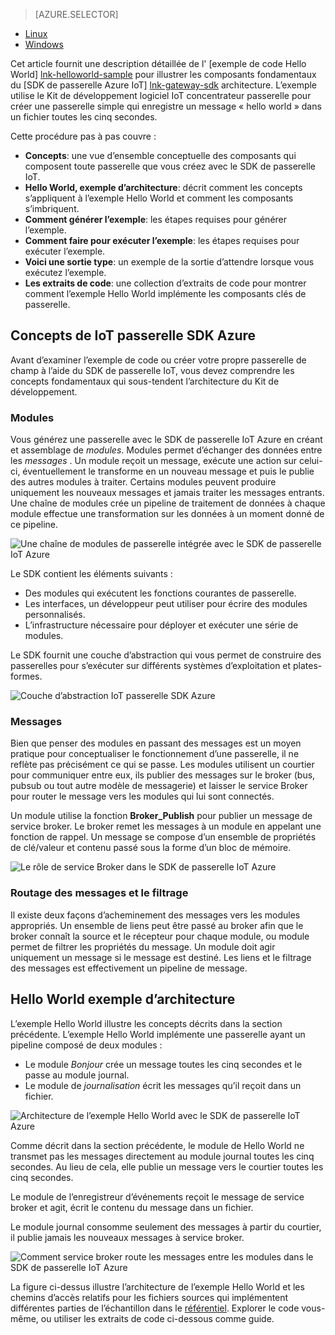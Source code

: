 > [AZURE.SELECTOR]
- [Linux](../articles/iot-hub/iot-hub-linux-gateway-sdk-get-started.md)
- [Windows](../articles/iot-hub/iot-hub-windows-gateway-sdk-get-started.md)

Cet article fournit une description détaillée de l' [exemple de code Hello World] [ lnk-helloworld-sample] pour illustrer les composants fondamentaux du [SDK de passerelle Azure IoT] [ lnk-gateway-sdk] architecture. L’exemple utilise le Kit de développement logiciel IoT concentrateur passerelle pour créer une passerelle simple qui enregistre un message « hello world » dans un fichier toutes les cinq secondes.

Cette procédure pas à pas couvre :

- **Concepts**: une vue d’ensemble conceptuelle des composants qui composent toute passerelle que vous créez avec le SDK de passerelle IoT.  
- **Hello World, exemple d’architecture**: décrit comment les concepts s’appliquent à l’exemple Hello World et comment les composants s’imbriquent.
- **Comment générer l’exemple**: les étapes requises pour générer l’exemple.
- **Comment faire pour exécuter l’exemple**: les étapes requises pour exécuter l’exemple. 
- **Voici une sortie type**: un exemple de la sortie d’attendre lorsque vous exécutez l’exemple.
- **Les extraits de code**: une collection d’extraits de code pour montrer comment l’exemple Hello World implémente les composants clés de passerelle.

## <a name="azure-iot-gateway-sdk-concepts"></a>Concepts de IoT passerelle SDK Azure

Avant d’examiner l’exemple de code ou créer votre propre passerelle de champ à l’aide du SDK de passerelle IoT, vous devez comprendre les concepts fondamentaux qui sous-tendent l’architecture du Kit de développement.

### <a name="modules"></a>Modules

Vous générez une passerelle avec le SDK de passerelle IoT Azure en créant et assemblage de *modules*. Modules permet d’échanger des données entre les *messages* . Un module reçoit un message, exécute une action sur celui-ci, éventuellement le transforme en un nouveau message et puis le publie des autres modules à traiter. Certains modules peuvent produire uniquement les nouveaux messages et jamais traiter les messages entrants. Une chaîne de modules crée un pipeline de traitement de données à chaque module effectue une transformation sur les données à un moment donné de ce pipeline.

![Une chaîne de modules de passerelle intégrée avec le SDK de passerelle IoT Azure][1]
 
Le SDK contient les éléments suivants :

- Des modules qui exécutent les fonctions courantes de passerelle.
- Les interfaces, un développeur peut utiliser pour écrire des modules personnalisés.
- L’infrastructure nécessaire pour déployer et exécuter une série de modules.

Le SDK fournit une couche d’abstraction qui vous permet de construire des passerelles pour s’exécuter sur différents systèmes d’exploitation et plates-formes.

![Couche d’abstraction IoT passerelle SDK Azure][2]

### <a name="messages"></a>Messages

Bien que penser des modules en passant des messages est un moyen pratique pour conceptualiser le fonctionnement d’une passerelle, il ne reflète pas précisément ce qui se passe. Les modules utilisent un courtier pour communiquer entre eux, ils publier des messages sur le broker (bus, pubsub ou tout autre modèle de messagerie) et laisser le service Broker pour router le message vers les modules qui lui sont connectés.

Un module utilise la fonction **Broker_Publish** pour publier un message de service broker. Le broker remet les messages à un module en appelant une fonction de rappel. Un message se compose d’un ensemble de propriétés de clé/valeur et contenu passé sous la forme d’un bloc de mémoire.

![Le rôle de service Broker dans le SDK de passerelle IoT Azure][3]

### <a name="message-routing-and-filtering"></a>Routage des messages et le filtrage

Il existe deux façons d’acheminement des messages vers les modules appropriés. Un ensemble de liens peut être passé au broker afin que le broker connaît la source et le récepteur pour chaque module, ou module permet de filtrer les propriétés du message. Un module doit agir uniquement un message si le message est destiné. Les liens et le filtrage des messages est effectivement un pipeline de message.

## <a name="hello-world-sample-architecture"></a>Hello World exemple d’architecture

L’exemple Hello World illustre les concepts décrits dans la section précédente. L’exemple Hello World implémente une passerelle ayant un pipeline composé de deux modules :

-   Le module *Bonjour* crée un message toutes les cinq secondes et le passe au module journal.
-   Le module de *journalisation* écrit les messages qu’il reçoit dans un fichier.

![Architecture de l’exemple Hello World avec le SDK de passerelle IoT Azure][4]

Comme décrit dans la section précédente, le module de Hello World ne transmet pas les messages directement au module journal toutes les cinq secondes. Au lieu de cela, elle publie un message vers le courtier toutes les cinq secondes.

Le module de l’enregistreur d’événements reçoit le message de service broker et agit, écrit le contenu du message dans un fichier.

Le module journal consomme seulement des messages à partir du courtier, il publie jamais les nouveaux messages à service broker.

![Comment service broker route les messages entre les modules dans le SDK de passerelle IoT Azure][5]

La figure ci-dessus illustre l’architecture de l’exemple Hello World et les chemins d’accès relatifs pour les fichiers sources qui implémentent différentes parties de l’échantillon dans le [référentiel][lnk-gateway-sdk]. Explorer le code vous-même, ou utiliser les extraits de code ci-dessous comme guide.

<!-- Images -->
[1]: media/iot-hub-gateway-sdk-getstarted-selector/modules.png
[2]: media/iot-hub-gateway-sdk-getstarted-selector/modules_2.png
[3]: media/iot-hub-gateway-sdk-getstarted-selector/messages_1.png
[4]: media/iot-hub-gateway-sdk-getstarted-selector/high_level_architecture.png
[5]: media/iot-hub-gateway-sdk-getstarted-selector/detailed_architecture.png

<!-- Links -->
[lnk-helloworld-sample]: https://github.com/Azure/azure-iot-gateway-sdk/tree/master/samples/hello_world
[lnk-gateway-sdk]: https://github.com/Azure/azure-iot-gateway-sdk